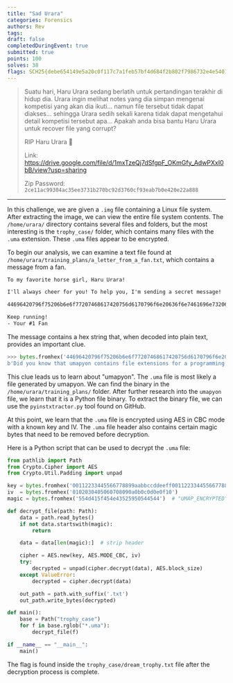 ```yaml
---
title: "Sad Urara"
categories: Forensics
authors: Rev
tags: 
draft: false
completedDuringEvent: true
submitted: true
points: 100
solves: 38
flags: SCH25{debe654149e5a20c0f117c7a1feb57bf4d684f2b802f7986732e4e5401793b69}
---
```


> Suatu hari, Haru Urara sedang berlatih untuk pertandingan terakhir di hidup dia. Urara ingin melihat notes yang dia simpan mengenai kompetisi yang akan dia ikuti... namun file tersebut tidak dapat diakses... sehingga Urara sedih sekali karena tidak dapat mengetahui detail kompetisi tersebut apa... Apakah anda bisa bantu Haru Urara untuk recover file yang corrupt?
>
> RIP Haru Urara 🥀
>
> Link: https://drive.google.com/file/d/1mxTzeQj7dSfgpF_OKmGfy_AdwPXxI0bB/view?usp=sharing
>
> Zip Password: `2ce11ac99304ac35ee3731b270bc92d3760cf93eab7b0e420e22a888`

---

In this challenge, we are given a `.img` file containing a Linux file system. After extracting the image, we can view the entire file system contents. The `/home/urara/` directory contains several files and folders, but the most interesting is the `trophy_case/` folder, which contains many files with the `.uma` extension. These `.uma` files appear to be encrypted.

To begin our analysis, we can examine a text file found at `/home/urara/training_plans/a_letter_from_a_fan.txt`, which contains a message from a fan.

```filename=/home/urara/training_plans/a_letter_from_a_fan.txt
To my favorite horse girl, Haru Urara! 

I'll always cheer for you! To help you, I'm sending a secret message! 

44696420796f75206b6e6f77207468617420756d6170796f6e20636f6e7461696e732066696c6520657874656e73696f6e7320666f7220612070726f6772616d6d696e67206c616e67756167653f 

Keep running! 
- Your #1 Fan
```

The message contains a hex string that, when decoded into plain text, provides an important clue.

```py
>>> bytes.fromhex('44696420796f75206b6e6f77207468617420756d6170796f6e20636f6e7461696e732066696c6520657874656e73696f6e7320666f7220612070726f6772616d6d696e67206c616e67756167653f')
b'Did you know that umapyon contains file extensions for a programming language?'
```

This clue leads us to learn about "umapyon". The `.uma` file is most likely a file generated by umapyon. We can find the binary in the `/home/urara/training_plans/` folder. After further research into the `umapyon` file, we learn that it is a Python file binary. To extract the binary file, we can use the `pyinstxtractor.py` tool found on GitHub.

At this point, we learn that the `.uma` file is encrypted using AES in CBC mode with a known key and IV. The `.uma` file header also contains certain magic bytes that need to be removed before decryption.

Here is a Python script that can be used to decrypt the `.uma` file:

```py
from pathlib import Path
from Crypto.Cipher import AES
from Crypto.Util.Padding import unpad

key = bytes.fromhex('00112233445566778899aabbccddeeff00112233445566778899aabbccddeeff')
iv  = bytes.fromhex('0102030405060708090a0b0c0d0e0f10')
magic = bytes.fromhex('554d415f454e43525950544544')  # "UMAP_ENCRYPTED"

def decrypt_file(path: Path):
    data = path.read_bytes()
    if not data.startswith(magic):
        return

    data = data[len(magic):]  # strip header

    cipher = AES.new(key, AES.MODE_CBC, iv)
    try:
        decrypted = unpad(cipher.decrypt(data), AES.block_size)
    except ValueError:
        decrypted = cipher.decrypt(data)

    out_path = path.with_suffix('.txt')
    out_path.write_bytes(decrypted)

def main():
    base = Path("trophy_case")
    for f in base.rglob("*.uma"):
        decrypt_file(f)

if __name__ == "__main__":
    main()
```

The flag is found inside the `trophy_case/dream_trophy.txt` file after the decryption process is complete.

